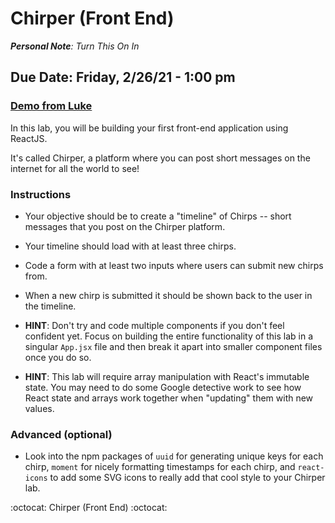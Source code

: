 # Chirper (Front End)
***Personal Note**: Turn This On In*

## **Due Date: Friday, 2/26/21 - 1:00 pm**
### [Demo from Luke](https://gravity.covalence.io/portal/course/2/484)

In this lab, you will be building your first front-end application using ReactJS.

It's called Chirper, a platform where you can post short messages on the internet for all the world to see!

### **Instructions**
* Your objective should be to create a "timeline" of Chirps -- short messages that you post on the Chirper platform.

* Your timeline should load with at least three chirps.

* Code a form with at least two inputs where users can submit new chirps from.

* When a new chirp is submitted it should be shown back to the user in the timeline.

* **HINT**: Don't try and code multiple components if you don't feel confident yet. Focus on building the entire functionality of this lab in a singular ``App.jsx`` file and then break it apart into smaller component files once you do so.

* **HINT**: This lab will require array manipulation with React's immutable state. You may need to do some Google detective work to see how React state and arrays work together when "updating" them with new values.

### **Advanced (optional)**
* Look into the npm packages of ``uuid`` for generating unique keys for each chirp, ``moment`` for nicely formatting timestamps for each chirp, and ``react-icons`` to add some SVG icons to really add that cool style to your Chirper lab.


:octocat:  Chirper (Front End)  :octocat: